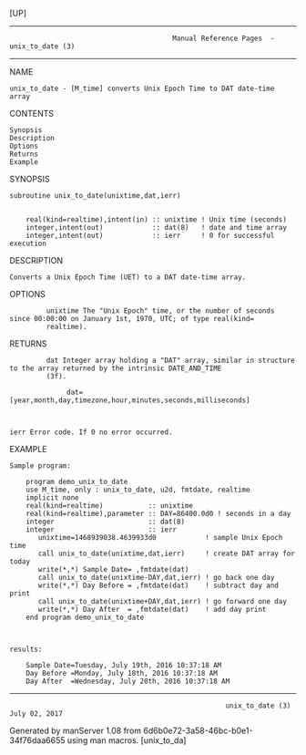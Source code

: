 [UP]

-----------------------------------------------------------------------------------------------------------------------------------
                                            Manual Reference Pages  - unix_to_date (3)
-----------------------------------------------------------------------------------------------------------------------------------
                                                                 
NAME

    unix_to_date - [M_time] converts Unix Epoch Time to DAT date-time array

CONTENTS

    Synopsis
    Description
    Options
    Returns
    Example

SYNOPSIS

    subroutine unix_to_date(unixtime,dat,ierr)


        real(kind=realtime),intent(in) :: unixtime ! Unix time (seconds)
        integer,intent(out)            :: dat(8)   ! date and time array
        integer,intent(out)            :: ierr     ! 0 for successful execution



DESCRIPTION

    Converts a Unix Epoch Time (UET) to a DAT date-time array.

OPTIONS

             unixtime The "Unix Epoch" time, or the number of seconds since 00:00:00 on January 1st, 1970, UTC; of type real(kind=
             realtime).

RETURNS

             dat Integer array holding a "DAT" array, similar in structure to the array returned by the intrinsic DATE_AND_TIME
             (3f).

                  dat=[year,month,day,timezone,hour,minutes,seconds,milliseconds]



    ierr Error code. If 0 no error occurred.

EXAMPLE

    Sample program:

        program demo_unix_to_date
        use M_time, only : unix_to_date, u2d, fmtdate, realtime
        implicit none
        real(kind=realtime)           :: unixtime
        real(kind=realtime),parameter :: DAY=86400.0d0 ! seconds in a day
        integer                       :: dat(8)
        integer                       :: ierr
           unixtime=1468939038.4639933d0            ! sample Unix Epoch time
           call unix_to_date(unixtime,dat,ierr)     ! create DAT array for today
           write(*,*) Sample Date= ,fmtdate(dat)
           call unix_to_date(unixtime-DAY,dat,ierr) ! go back one day
           write(*,*) Day Before = ,fmtdate(dat)    ! subtract day and print
           call unix_to_date(unixtime+DAY,dat,ierr) ! go forward one day
           write(*,*) Day After  = ,fmtdate(dat)    ! add day print
        end program demo_unix_to_date



    results:

        Sample Date=Tuesday, July 19th, 2016 10:37:18 AM
        Day Before =Monday, July 18th, 2016 10:37:18 AM
        Day After  =Wednesday, July 20th, 2016 10:37:18 AM



-----------------------------------------------------------------------------------------------------------------------------------

                                                         unix_to_date (3)                                             July 02, 2017

Generated by manServer 1.08 from 6d6b0e72-3a58-46bc-b0e1-34f76daa6655 using man macros.
                                                           [unix_to_da]
